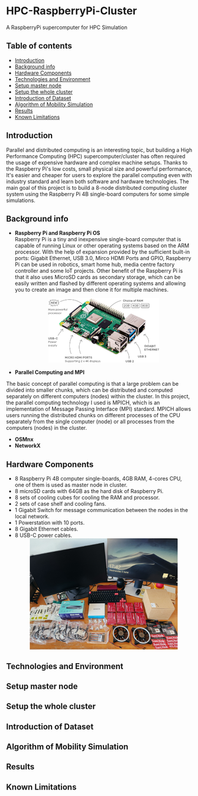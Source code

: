# HPC-RaspberryPi-Cluster
A RaspberryPi supercomputer for HPC Simulation 
## Table of contents
* [Introduction](#introduction)
* [Background info](#background-info)
* [Hardware Components](#hardware-components)
* [Technologies and Environment](#technologies-and-environment)
* [Setup master node](#setup-master-node)
* [Setup the whole cluster](#setup-the-whole-cluster)
* [Introduction of Dataset](#introduction-of-dataset)
* [Algorithm of Mobility Simulation](#algorithm-of-mobility-simulation)
* [Results](#results)
* [Known Limitations](#known-limitations)

## Introduction
Parallel and distributed computing is an interesting topic, but building a High Performance Computing (HPC) supercomputer/cluster has often required the usage of expensive hardware and complex machine setups. Thanks to the Raspberry Pi's low costs, small physical size and powerful performance, It's easier and cheaper for users to explore the parallel computing even with industry standard and learn both software and hardware technologies. The main goal of this project is to build a 8-node distributed computing cluster system using the Raspberry Pi 4B single-board computers for some simple simulations. 
## Background info
* **Raspberry Pi and Raspberry Pi OS** <br>
Raspberry Pi is a tiny and inexpensive single-board computer that is capable of running Linux or other operating systems based on the ARM processor. With the help of expansion provided by the sufficient built-in ports: Gigabit Ethernet, USB 3.0, Mirco HDMI Ports and GPIO, Raspberry Pi can be used in robotics, smart home hub, media centre factory controller and some IoT projects. Other benefit of the Raspberry Pi is that it also uses MicroSD cards as secondary storage, which can be easily written and flashed by different operating systems and allowing you to create an image and then clone it for multiple machines.<br>
   
   <div align=center><img src="https://github.com/Atlaszjr-star/HPC-RaspberryPi-Cluster/blob/main/figures/raspberry-pi.webp" width="300px" />
   
* **Parallel Computing and MPI** <br>
   
The basic concept of parallel computing is that a large problem can be divided into smaller chunks, which can be distributed and computed separately on different computers (nodes) within the cluster. In this project, the parallel computing technology I used is MPICH, which is an implementation of Message Passing Interface (MPI) stardard. MPICH allows users running the distributed chunks on different processes of the CPU separately from the single computer (node) or all processes from the computers (nodes) in the cluster.
   
* **OSMnx**
* **NetworkX**

## Hardware Components

* 8 Raspberry Pi 4B computer single-boards, 4GB RAM, 4-cores CPU, one of them is used as master node in cluster.
* 8 microSD cards with 64GB as the hard disk of Raspberry Pi.
* 8 sets of cooling cubes for cooling the RAM and processor.
* 2 sets of case shelf and cooling fans.
* 1 Gigabit Switch for message communication between the nodes in the local network.
* 1 Powerstation with 10 ports.
* 8 Gigabit Ethernet cables.
* 8 USB-C power cables.
   <div align=center><img src="https://github.com/Atlaszjr-star/HPC-RaspberryPi-Cluster/blob/main/figures/before.jpg" width="400px" />

## Technologies and Environment
## Setup master node
## Setup the whole cluster
## Introduction of Dataset
## Algorithm of Mobility Simulation
## Results
## Known Limitations
